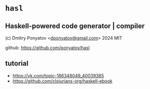 # `hasl`
## Haskell-powered code generator | compiler

(c) Dmitry Ponyatov <<dponyatov@gmail.com>> 2024 MIT

github: https://github.com/ponyatov/hasl


## tutorial

- https://vk.com/topic-186348049_40039385
- https://github.com/clojurians-org/haskell-ebook
